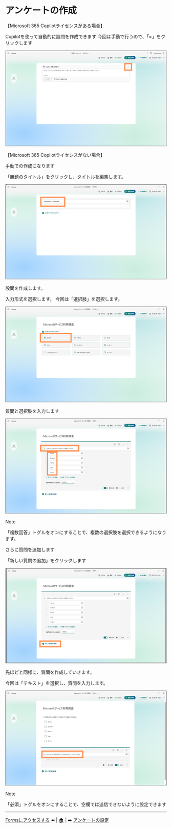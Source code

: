 # アンケートの作成

【Microsoft 365 Copilotライセンスがある場合】

Copilotを使って自動的に設問を作成できます
今回は手動で行うので、「×」をクリックします

![alt text](img/02_createsurvey/スライド9画像.png)

【Microsoft 365 Copilotライセンスがない場合】

手動での作成になります

「無題のタイトル」をクリックし、タイトルを編集します。

![alt text](img/02_createsurvey/スライド10画像.png)

設問を作成します。

入力形式を選択します。
今回は「選択肢」を選択します。

![alt text](img/02_createsurvey/スライド11画像.png)

質問と選択肢を入力します

![alt text](img/02_createsurvey/スライド12の画像.png)

> [!NOTE]
> 「複数回答」トグルをオンにすることで、複数の選択肢を選択できるようになります。

さらに質問を追加します

「新しい質問の追加」をクリックします

![alt text](img/02_createsurvey/スライド13の画像.png)

先ほどと同様に、質問を作成していきます。

今回は「テキスト」を選択し、質問を入力します。

![alt text](img/02_createsurvey/スライド14の画像.png)

> [!NOTE]
> 「必須」トグルをオンにすることで、空欄では送信できないように設定できます

---
 [Formsにアクセスする](./01_access.md) ⬅️ | [🏠](README.md) | ➡️ [アンケートの設定](./03_setting.md)